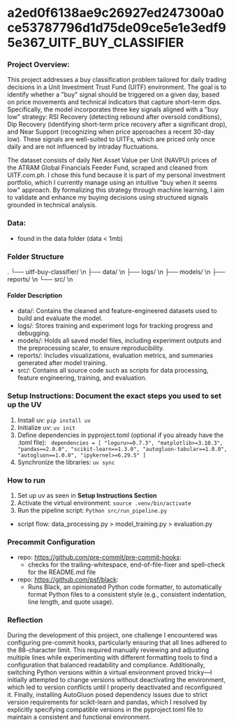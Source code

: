 # a2ed0f6138ae9c26927ed247300a0ce53787796d1d75de09ce5e1e3edf95e367_UITF_BUY_CLASSIFIER

### Project Overview: 
This project addresses a buy classification problem tailored for daily trading decisions in a Unit Investment Trust Fund (UITF) environment. The goal is to identify whether a "buy" signal should be triggered on a given day, based on price movements and technical indicators that capture short-term dips. Specifically, the model incorporates three key signals aligned with a "buy low" strategy: RSI Recovery (detecting rebound after oversold conditions), Dip Recovery (identifying short-term price recovery after a significant drop), and Near Support (recognizing when price approaches a recent 30-day low). These signals are well-suited to UITFs, which are priced only once daily and are not influenced by intraday fluctuations.

The dataset consists of daily Net Asset Value per Unit (NAVPU) prices of the ATRAM Global Financials Feeder Fund, scraped and cleaned from UITF.com.ph. I chose this fund because it is part of my personal investment portfolio, which I currently manage using an intuitive "buy when it seems low" approach. By formalizing this strategy through machine learning, I aim to validate and enhance my buying decisions using structured signals grounded in technical analysis.

### Data: 
- found in the data folder (data < 1mb)

### Folder Structure
.
└── uitf-buy-classifier/ \n
    ├── data/ \n
    ├── logs/ \n
    ├── models/ \n
    ├── reports/ \n
    └── src/ \n
  
#### Folder Description
- data/: Contains the cleaned and feature-engineered datasets used to build and evaluate the model.
- logs/: Stores training and experiment logs for tracking progress and debugging.
- models/: Holds all saved model files, including experiment outputs and the preprocessing scaler, to ensure reproducibility.
- reports/: Includes visualizations, evaluation metrics, and summaries generated after model training.
- src/: Contains all source code such as scripts for data processing, feature engineering, training, and evaluation.

### Setup Instructions: Document the exact steps you used to set up the UV
1. Install uv: `pip install uv`
2. Initialize uv: `uv init`
3. Define dependencies in pyproject.toml (optional if you already have the .toml file): `
   dependencies = [
    "loguru>=0.7.3",
    "matplotlib>=3.10.3",
    "pandas==2.0.0",
    "scikit-learn==1.3.0",
    "autogluon-tabular==1.0.0",
    "autogluon==1.0.0",
    "ipykernel>=6.29.5"
]`
4. Synchronize the libraries: `uv sync`

### How to run
1. Set up uv as seen in **Setup Instructions Section**
2. Activate the virtual environment: `source .venv/bin/activate`
3. Run the pipeline script: `Python src/run_pipeline.py`
  - script flow: data_processing.py > model_training.py > evaluation.py

### Precommit Configuration
- repo: https://github.com/pre-commit/pre-commit-hooks:
  - checks for the trailing-whitespace, end-of-file-fixer and spell-check for the README.md file
- repo: https://github.com/psf/black:
  - Runs Black, an opinionated Python code formatter, to automatically format Python files to a consistent style (e.g., consistent indentation, line length, and quote usage).
 
### Reflection
During the development of this project, one challenge I encountered was configuring pre-commit hooks, particularly ensuring that all lines adhered to the 88-character limit. This required manually reviewing and adjusting multiple lines while experimenting with different formatting tools to find a configuration that balanced readability and compliance. Additionally, switching Python versions within a virtual environment proved tricky—I initially attempted to change versions without deactivating the environment, which led to version conflicts until I properly deactivated and reconfigured it. Finally, installing AutoGluon posed dependency issues due to strict version requirements for scikit-learn and pandas, which I resolved by explicitly specifying compatible versions in the pyproject.toml file to maintain a consistent and functional environment.
